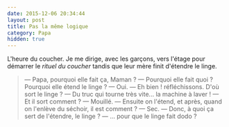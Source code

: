 ```yaml
---
date: 2015-12-06 20:34:44
layout: post
title: Pas la même logique
category: Papa
hidden: true
---
```


L'heure du coucher. Je me dirige, avec les garçons, vers l'étage pour démarrer le <em>rituel du coucher</em> tandis que leur mère finit d'étendre le linge.

> — Papa, pourquoi elle fait ça, Maman ?
> — Pourquoi elle fait quoi ? Pourquoi elle étend le linge ?
> — Oui.
> — Eh bien ! réfléchissons. D'où sort le linge ?
> — Du truc qui tourne très vite... la machine à laver !
> — Et il sort comment ?
> — Mouillé.
> — Ensuite on l'étend, et après, quand on l'enlève du séchoir, il est comment ?
> — Sec.
> — Donc, à quoi ça sert de l'étendre, le linge ?
> — ... pour que le linge fait dodo ?

